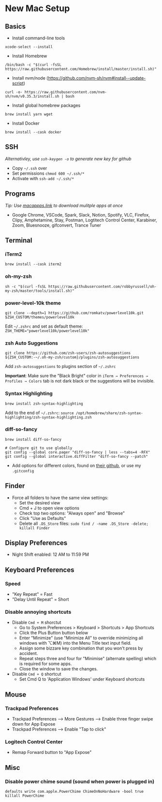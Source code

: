 # New Mac Setup

## Basics

- Install command-line tools

```terminal
xcode-select --install
```

- Install Homebrew

```terminal
/bin/bash -c "$(curl -fsSL https://raw.githubusercontent.com/Homebrew/install/master/install.sh)"
```

- Install nvm/node (https://github.com/nvm-sh/nvm#install--update-script)

```terminal
curl -o- https://raw.githubusercontent.com/nvm-sh/nvm/v0.35.3/install.sh | bash
```

- Install global homebrew packages

```terminal
brew install yarn wget
```

- Install Docker

```terminal
brew install --cask docker
```

## SSH

_Alternativley, use `ssh-keygen -o` to generate new key for github_

- Copy `~/.ssh` over
- Set permissions `chmod 600 ~/.ssh/*`
- Activate with `ssh-add ~/.ssh/*`

## Programs

_Tip: Use [macappps.link](https://macapps.link/en/) to download mulitple apps at once_

- Google Chrome, VSCode, Spark, Slack, Notion, Spotify, VLC, Firefox, Clipy, Amphetamine, Stay, Postman, Logtitech Control Center, Karabiner, Zoom, Bluesnooze, gifconvert, Trance Tuner

## Terminal

### iTerm2

```terminal
brew install --cask iterm2
```

### oh-my-zsh

```terminal
sh -c "$(curl -fsSL https://raw.githubusercontent.com/robbyrussell/oh-my-zsh/master/tools/install.sh)"
```

### power-level-10k theme

```terminal
git clone --depth=1 https://github.com/romkatv/powerlevel10k.git $ZSH_CUSTOM/themes/powerlevel10k
```

Edit `~/.zshrc` and set as default theme: `ZSH_THEME="powerlevel10k/powerlevel10k"`

### zsh Auto Suggestions

```terminal
git clone https://github.com/zsh-users/zsh-autosuggestions ${ZSH_CUSTOM:-~/.oh-my-zsh/custom}/plugins/zsh-autosuggestions
```

Add `zsh-autosuggestions` to plugins section of `~/.zshrc`

**Important**: Make sure the "Black Bright" color in `iTerm → Preferences → Profiles → Colors` tab is not dark black or the suggestions will be invisible.

### Syntax Highlighting

```terminal
brew install zsh-syntax-highlighting
```

Add to the end of `~/.zshrc`: `source /opt/homebrew/share/zsh-syntax-highlighting/zsh-syntax-highlighting.zsh`

### diff-so-fancy

```terminal
brew install diff-so-fancy

# Configure git to use globally
git config --global core.pager "diff-so-fancy | less --tabs=4 -RFX"
git config --global interactive.diffFilter "diff-so-fancy --patch"
```

- Add options for different colors, found on [their github](https://github.com/so-fancy/diff-so-fancy#improved-colors-for-the-highlighted-bits), or use my `.gitconfig`

## Finder

- Force all folders to have the same view settings:
  - Set the desired view
  - Cmd + J to open view options
  - Check top two options: "Always open" and "Browse"
  - Click "Use as Defaults"
  - Delete all `.DS_Store` files: `sudo find / -name .DS_Store -delete; killall Finder`

## Display Preferences

- Night Shift enabled: 12 AM to 11:59 PM

## Keyboard Preferences

### Speed

- "Key Repeat" = Fast
- "Delay Until Repeat" = Short

### Disable annoying shortcuts

- Disable `Cmd + M` shorctut
  - Go to System Preferences > Keyboard > Shortcuts > App Shortcuts
  - Click the Plus Button button below
  - Enter "Minimize" (use "Minimize All" to override minimizing all windows with ⌥⌘M) into the Menu Title text input field.
  - Assign some bizzare key combination that you won't press by accident.
  - Repeat steps three and four for "Minimise" (alternate spelling) which is required for some apps.
  - Close the window to save the changes.
- Disable `Cmd + Q` shortcut
  - Set Cmd Q to 'Application Windows' under Keyboard shortcuts

## Mouse

### Trackpad Preferences

- Trackpad Preferences --> More Gestures --> Enable three finger swipe down for App Expose
- Trackpad Preferences --> Enable "Tap to click"

### Logitech Control Center

- Remap Forward button to "App Expose"

## Misc

### Disable power chime sound (sound when power is plugged in)

```terminal
defaults write com.apple.PowerChime ChimeOnNoHardware -bool true
killall PowerChime
```
